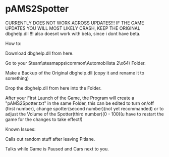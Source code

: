 # pAMS2Spotter


CURRENTLY DOES NOT WORK ACROSS UPDATES!!! IF THE GAME UPDATES YOU WILL MOST LIKELY CRASH, KEEP THE ORIGINAL dbghelp.dll !!! also doesnt work with beta, since i dont have beta.


How to:

  Download dbghelp.dll from here.
  
  Go to your Steam\steamapps\common\Automobilista 2\x64\ Folder.
  
  Make a Backup of the Original dbghelp.dll (copy it and rename it to something)
  
  Drop the dbghelp.dll from here into the Folder.
  
  
  After your First Launch of the Game, the Program will create a "pAMS2Spotter.txt" in the same Folder, this can be edited to turn on/off (first number), change spotter(second number)(not yet recommanded) or to adjust the Volume of the Spotter(third number)(0 - 100)(u have to restart the game for the changes to take effect!)

Known Issues:

  Calls out random stuff after leaving Pitlane.
  
  Talks while Game is Paused and Cars next to you.

